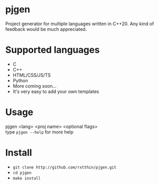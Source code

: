 # pjgen
Project generator for multiple languages written in C++20.
Any kind of feedback would be much appreciated.

# Supported languages
* C  
* C++  
* HTML/CSS/JS/TS
* Python
* More coming soon...  
* It's very easy to add your own templates  

# Usage
pjgen \<lang\> \<proj name\> \<optional flags\>  
type ```pjgen --help``` for more help

# Install
* ```git clone http://github.com/rxtthin/pjgen.git```  
* ```cd pjgen```  
* ```make install```
